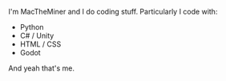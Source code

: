 I'm MacTheMiner and I do coding stuff. Particularly I code with:
- Python
- C# / Unity
- HTML / CSS
- Godot

And yeah that's me.

